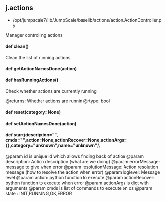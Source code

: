 ## j.actions

- /opt/jumpscale7/lib/JumpScale/baselib/actions/action/ActionController.py

Manager controlling actions

#### def clean() 

Clean the list of running actions

#### def getActionNamesDone(action) 

#### def hasRunningActions() 

Check whether actions are currently running

@returns: Whether actions are runnin
@rtype: bool

#### def reset(category=None) 

#### def setActionNamesDone(action) 

#### def start(description="", cmds="",action=None,actionRecover=None,actionArgs=\{\},category="unknown",name="unknown",\ 

@param id is unique id which allows finding back of action
@param description: Action description (what are we doing)
@param errorMessage: message to give when error
@param resolutionMessage: Action resolution message (how to resolve the action when error)
@param loglevel: Message level
@param action: python function to execute
@param actionRecover: python function to execute when error
@param actionArgs is dict with arguments
@param cmds is list of commands to execute on os
@param state : INIT,RUNNING,OK,ERROR

